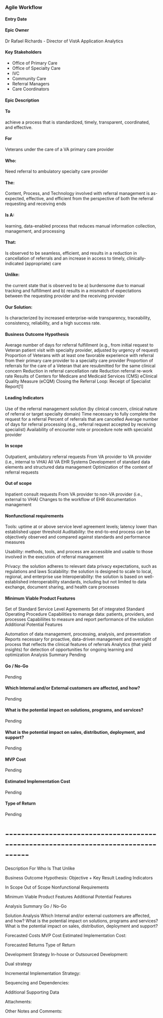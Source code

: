 ### Agile Workflow

#### Entry Date

#### Epic Owner
Dr Rafael Richards - Director of VistA Application Analytics

#### Key Stakeholders
* Office of Primary Care
* Office of Specialty Care
* IVC
* Community Care
* Referral Managers
* Care Coordinators

#### Epic Description


#### To 
achieve a process that is standardized, timely, transparent, coordinated, and effective.

#### For
Veterans under the care of a VA primary care provider

#### Who: 
Need referral to ambulatory specialty care provider

#### The: 
Content, Process, and Technology involved with referral management is as-expected, effective, and efficient from the perspective of both the referral requesting and receiving ends

#### Is A: 
learning, data-enabled process that reduces manual information collection, management, and processing

#### That: 
Is observed to be seamless, efficient, and results in a reduction in cancellation of referrals and an increase in access to timely, clinically-indicated (appropriate) care

#### Unlike: 
the current state that is observed to be a) burdensome due to manual tracking and fulfillment and b) results in a mismatch of expectations between the requesting provider and the receiving provider

#### Our Solution: 
Is characterized by increased enterprise-wide transparency, traceability, consistency, reliability, and a high success rate.

#### Business Outcome Hypothesis
Average number of days for referral fulfillment (e.g., from initial request to Veteran patient visit with specialty provider, adjusted by urgency of request)
Proportion of Veterans with at least one favorable experience with referral from their primary care provider to a specialty care provider
Proportion of referrals for the care of a Veteran that are resubmitted for the same clinical concern
Reduction in referral cancellation rate
Reduction referral re-work rate
Results of Centers for Medicare and Medicaid Services (CMS) eClinical Quality Measure (eCQM) Closing the Referral Loop: Receipt of Specialist Report[1]

#### Leading Indicators
Use of the referral management solution (by clinical concern, clinical nature of referral or target specialty domain)
Time necessary to fully complete the request for a referral
Percent of referrals that are cancelled
Average number of days for referral processing (e.g., referral request accepted by receiving specialist)
Availability of encounter note or procedure note with specialist provider

#### In scope
Outpatient, ambulatory referral requests
From VA provider to VA provider (i.e., internal to VHA)
All VA EHR Systems
Development of standard data elements and structured data management
Optimization of the content of referral requests

#### Out of scope
Inpatient consult requests
From VA provider to non-VA provider (i.e., external to VHA)
Changes to the workflow of EHR documentation management

#### Nonfunctional requirements
Tools: uptime at or above service level agreement levels; latency lower than established upper threshold
Auditability: the end-to-end process can be objectively observed and compared against standards and performance measures

Usability: 
methods, tools, and process are accessible and usable to those involved in the execution of referral management

Privacy: the solution adheres to relevant data privacy expectations, such as regulations and laws
Scalability: the solution is designed to scale to local, regional, and enterprise use
Interoperability: the solution is based on well-established interoperability standards, including but not limited to data exchange, document sharing, and health care processes

#### Minimum Viable Product Features
Set of Standard Service Level Agreements
Set of integrated Standard Operating Procedure
Capabilities to manage data: patients, providers, and processes
Capabiliites to measure and report performance of the solution
Additional Potential Features

Automation of data management, processing, analysis, and presentation
Reports necessary for proactive, data-driven management and oversight of process that reflects the clinical features of referrals
Analytics (that yield insights) for detection of opportunities for ongoing learning and optimization
Analysis Summary
Pending

#### Go / No-Go
Pending

#### Which Internal and/or External customers are affected, and how?
Pending

#### What is the potential impact on solutions, programs, and services?
Pending

#### What is the potential impact on sales, distribution, deployment, and support?
Pending

#### MVP Cost
Pending

#### Estimated Implementation Cost
Pending

#### Type of Return
Pending


# ----------------------------------------------------------------------------------

Description
For
Who
Is
That
Unlike


Business Outcome Hypothesis:
Objective + Key Result
Leading Indicators

In Scope
Out of Scope
Nonfunctional Requirements

Minimum Viable Product Features
Additional Potential Features

Analysis Summary
Go / No-Go

Solution Analysis
Which Internal and/or external customers are affected, and how?
What is the potential impact on solutions, programs and services?
What is the potential impact on sales, distribution, deployment and support?

Forecasted Costs
MVP Cost
Estimated Implementation Cost:

Forecasted Returns
Type of Return

Development Strategy
In-house or Outsourced Development:

Dual strategy

Incremental Implementation Strategy:

Sequencing and Dependencies:

Additional Supporting Data

Attachments:

Other Notes and Comments:




